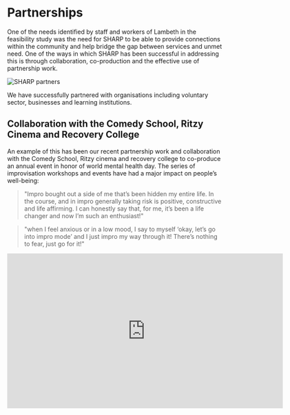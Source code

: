 # Partnerships

One of the needs identified by staff and workers of Lambeth in the feasibility study was the need 
for SHARP to be able to provide connections within the community and help bridge the gap between 
services and unmet need. One of the ways in which SHARP has been successful in addressing this 
is through collaboration, co-production and the effective use of partnership work. 

![SHARP partners](https://docs.google.com/presentation/d/18F1uROLUDpn3o6knNVYE-fvmTL_s59gNh_430cFEh8A/export/svg?pageid=p "SHARP partners")

We have successfully partnered with organisations including voluntary sector, businesses and learning 
institutions. 

## Collaboration with the Comedy School, Ritzy Cinema and Recovery College 

An example of this has been our recent partnership work and collaboration with the Comedy School, 
Ritzy cinema and recovery college to co-produce an annual event in honor of world mental health day. 
The series of improvisation workshops and events have had a major impact on people’s well-being:


> "Impro bought out a side of me that’s been hidden my entire life. In the course, and in impro generally 
> taking risk is positive, constructive and life affirming. I can honestly say that, for me, it’s 
> been a life changer and now I’m such an enthusiast!"

> "when I feel anxious or in a low mood, I say to myself ‘okay, let’s go into impro mode’ 
> and I just impro my way through it! There’s nothing to fear, just go for it!"

<iframe src="https://player.vimeo.com/video/199067256" width="640" height="360" frameborder="0" webkitallowfullscreen mozallowfullscreen allowfullscreen></iframe>
